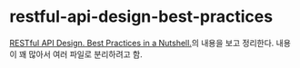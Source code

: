 # restful-api-design-best-practices
[RESTful API Design. Best Practices in a Nutshell.](https://phauer.com/2015/restful-api-design-best-practices/?source=post_page---------------------------#use-two-urls-per-resource)의 내용을 보고 정리한다. 내용이 꽤 많아서 여러 파일로 분리하려고 함.